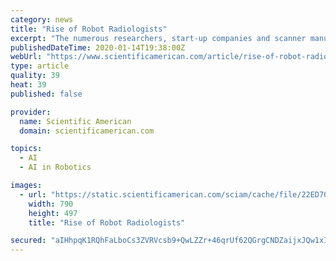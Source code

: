 ```yaml
---
category: news
title: "Rise of Robot Radiologists"
excerpt: "The numerous researchers, start-up companies and scanner manufacturers designing AI programs hope they can improve the accuracy and timeliness of ... “There’s no reason you can’t build a robot that can explain itself,” she insists. But it is exponentially harder to build a transparent algorithm from scratch than to repurpose an existing ..."
publishedDateTime: 2020-01-14T19:38:00Z
webUrl: "https://www.scientificamerican.com/article/rise-of-robot-radiologists/"
type: article
quality: 39
heat: 39
published: false

provider:
  name: Scientific American
  domain: scientificamerican.com

topics:
  - AI
  - AI in Robotics

images:
  - url: "https://static.scientificamerican.com/sciam/cache/file/22ED7090-6E50-4EB1-B3C0CA233BAD2720.jpg"
    width: 790
    height: 497
    title: "Rise of Robot Radiologists"

secured: "aIHhpqK1RQhFaLboCs3ZVRVcsb9+QwLZZr+46qrUf62QGrgCNDZaijxJQw1xIE+8QY65Z4lkE3K8jDUNK3Kot8hvLwANxkq1Cf7A2nM9iFCVPwV3izae/esGgxQLmLXJE48s07EEoKyc8Hjvu5WMd/Bikq/6F+DWOqvC7HwyZV89afD3VJWDFNdf4aNyTYchvlb5i4H03zXauDTaUW1l4FXecLePXxbvzdhMrW88QB0xVI0/ZsFBIgdag/3b4Py7TCdEDN1YGvbIdkZ3+V5P+fW+AsaijSkRQS+f2JsnY9q76yw5gOpibdLX761sbiORQGP+D6og11c4ClagikNpX79JgKfBOi7MBmjW0xl8pphnBDhknlBgpSijz+za5v/bSXDrJ5xyO68DqvsGayywJA8R8rqijdNmGhBrDCSfdaVqLrf7nOYGlJlD2mEDToVle+6qzoeW+AKtHK60/uZY8g==;CkM/rotboIQpdixJflUZPA=="
---
```



